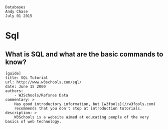 	Databases
	Andy Chase
	July 01 2015

# Sql

## What is SQL and what are the basic commands to know?

    [guide]
    title: SQL Tutorial
    url: http://www.w3schools.com/sql/
    date: June 15 2000
    authors:
        - W3Schools/Refsnes Data
    commentary: >
        Has good introductory information, but [w3fools](//w3fools.com)
        recommends that you don't stop at introduction tutorials.
    description: >
        W3Schools is a website aimed at educating people of the very basics of web technology.
